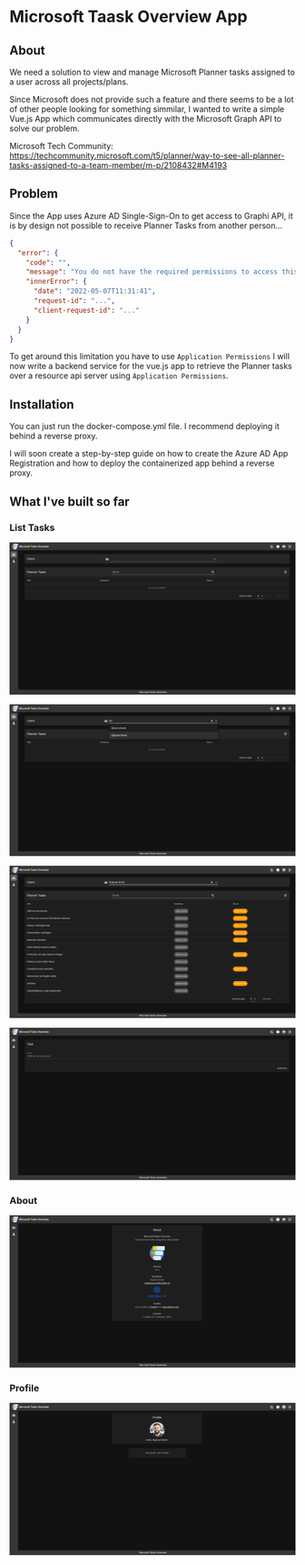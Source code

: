 # Microsoft Taask Overview App

## About

We need a solution to view and manage Microsoft Planner tasks assigned to a user across all projects/plans.

Since Microsoft does not provide such a feature and there seems to be a lot of other people looking for something
simmilar, I wanted to write a simple Vue.js App which communicates directly with the Microsoft Graph API to solve our
problem.

Microsoft Tech
Community: <https://techcommunity.microsoft.com/t5/planner/way-to-see-all-planner-tasks-assigned-to-a-team-member/m-p/2108432#M4193>

## Problem

Since the App uses Azure AD Single-Sign-On to get access to Graphi API, it is by design not possible to receive Planner
Tasks from another person...

```json
{
  "error": {
    "code": "",
    "message": "You do not have the required permissions to access this item.",
    "innerError": {
      "date": "2022-05-07T11:31:41",
      "request-id": "...",
      "client-request-id": "..."
    }
  }
}
```

To get around this limitation you have to use `Application Permissions`
I will now write a backend service for the vue.js app to retrieve the Planner tasks over a resource api server
using `Application Permissions`.

## Installation

You can just run the docker-compose.yml file. I recommend deploying it behind a reverse proxy.

I will soon create a step-by-step guide on how to create the Azure AD App Registration and how to deploy the
containerized app behind a reverse proxy.

## What I've built so far

### List Tasks

![img_2.png](doc/img_2.png)

![img_3.png](doc/img_3.png)

![img_4.png](doc/img_4.png)

![img.png](doc/TaskView.png)

### About

![img.png](doc/img.png)

### Profile

![img_1.png](doc/img_1.png)